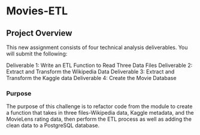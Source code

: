 # Movies-ETL
 
## Project Overview
This new assignment consists of four technical analysis deliverables. You will submit the following:

Deliverable 1: Write an ETL Function to Read Three Data Files
Deliverable 2: Extract and Transform the Wikipedia Data
Deliverable 3: Extract and Transform the Kaggle data
Deliverable 4: Create the Movie Database

### Purpose
The purpose of this challenge is to refactor code from the module to create a function that takes in three files-Wikipedia data, Kaggle metadata, and the MovieLens rating data, then perform the ETL process as well as adding the clean data to a PostgreSQL database.

